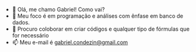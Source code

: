 - 👋 Olá, me chamo Gabriel! Como vai? 
- 👀 Meu foco é em programação e análises com ênfase em banco de dados. 
- 💞️ Procuro coloborar em criar códigos e qualquer tipo de fórmulas que for necessário
- 📫 Meu e-mail é gabriel.condezin@gmail.com
